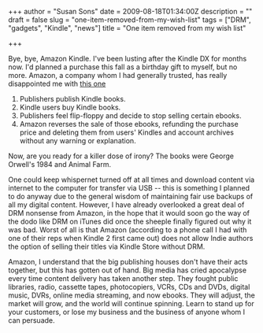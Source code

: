 +++
author = "Susan Sons"
date = 2009-08-18T01:34:00Z
description = ""
draft = false
slug = "one-item-removed-from-my-wish-list"
tags = ["DRM", "gadgets", "Kindle", "news"]
title = "One item removed from my wish list"

+++

Bye, bye, Amazon Kindle. I've been lusting after the Kindle DX for months now. I'd planned a purchase this fall as a birthday gift to myself, but no more. Amazon, a company whom I had generally trusted, has really disappointed me with [this one](http://pogue.blogs.nytimes.com/2009/07/17/some-e-books-are-more-equal-than-others/?hp)

1. Publishers publish Kindle books.
2. Kindle users buy Kindle books.
3. Publishers feel flip-floppy and decide to stop selling certain ebooks.
4. Amazon reverses the sale of those ebooks, refunding the purchase price and deleting them from users' Kindles and account archives without any warning or explanation.

Now, are you ready for a killer dose of irony? The books were George Orwell's 1984 and Animal Farm.

One could keep whispernet turned off at all times and download content via internet to the computer for transfer via USB -- this is something I planned to do anyway due to the general wisdom of maintaining fair use backups of all my digital content. However, I have already overlooked a great deal of DRM nonsense from Amazon, in the hope that it would soon go the way of the dodo like DRM on iTunes did once the sheeple finally figured out why it was bad. Worst of all is that Amazon (according to a phone call I had with one of their reps when Kindle 2 first came out) does not allow Indie authors the option of selling their titles via Kindle Store without DRM.

Amazon, I understand that the big publishing houses don't have their acts together, but this has gotten out of hand. Big media has cried apocalypse every time content delivery has taken another step. They fought public libraries, radio, cassette tapes, photocopiers, VCRs, CDs and DVDs, digital music, DVRs, online media streaming, and now ebooks. They will adjust, the market will grow, and the world will continue spinning. Learn to stand up for your customers, or lose my business and the business of anyone whom I can persuade.

